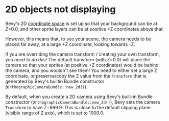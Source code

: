 # 2D objects not displaying

Bevy's 2D [coordinate space](../features/transforms.md) is set up so that
your background can be at Z=0.0, and other sprite layers can be at positive
+Z coordinates above that.

However, this means that, to see your scene, the camera needs to be placed
far away, at a large +Z coordinate, looking towards -Z.

If you are overriding the camera transform / creating your own transform, *you
need to do this!* The default transform (with Z=0.0) will place the camera so
that your sprites (at positive +Z coordinates) would be behind the camera,
and you wouldn't see them! You need to either set a large Z coordinate, or
preserve/copy the Z value from the `Transform` that is generated by Bevy's
builtin Bundle constructor (`OrthographicCameraBundle::new_2d()`).

By default, when you create a 2D camera using Bevy's built-in Bundle
constructor (`OrthographicCameraBundle::new_2d()`), Bevy sets the camera
`Transform` to have Z=999.9. This is close to the default clipping plane
(visible range of Z axis), which is set to 1000.0.
